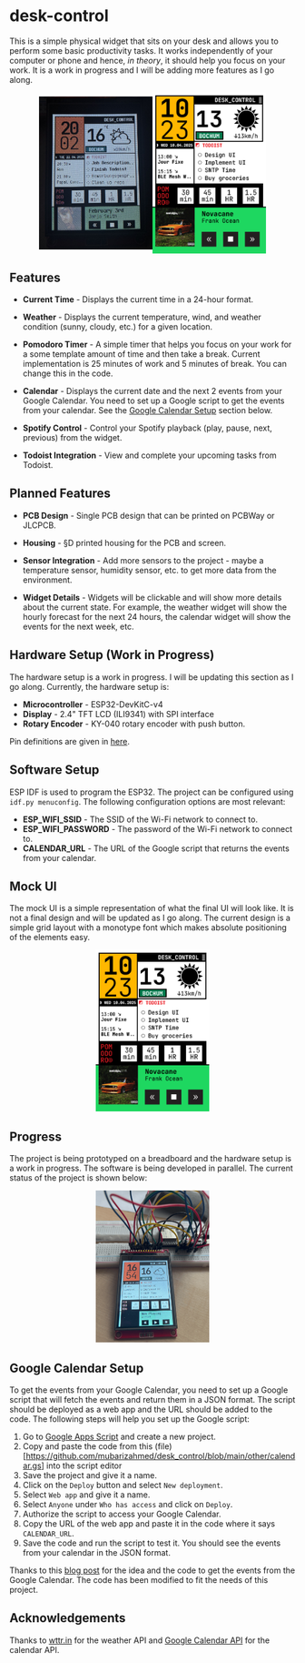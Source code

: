 # desk-control

This is a simple physical widget that sits on your desk and allows you to perform some basic productivity tasks. It works independently of your computer or phone and hence, _in theory_, it should help you focus on your work. It is a work in progress and I will be adding more features as I go along.

<div align="center" style="display: flex; justify-content: center; align-items: center;">
  <img src="docs/current.jpg" alt="Mock UI" width="200"/>
  <img src="docs/Mockup.png" alt="Mock UI" width="200"/>
</div>

## Features

- **Current Time** - Displays the current time in a 24-hour format.
- **Weather** - Displays the current temperature, wind, and weather condition (sunny, cloudy, etc.) for a given location.
- **Pomodoro Timer** - A simple timer that helps you focus on your work for a some template amount of time and then take a break. Current implementation is 25 minutes of work and 5 minutes of break. You can change this in the code.
- **Calendar** - Displays the current date and the next 2 events from your Google Calendar. You need to set up a Google script to get the events from your calendar. See the [Google Calendar Setup](#google-calendar-setup) section below.

- **Spotify Control** - Control your Spotify playback (play, pause, next, previous) from the widget.

- **Todoist Integration** - View and complete your upcoming tasks from Todoist.

## Planned Features

- **PCB Design** - Single PCB design that can be printed on PCBWay or JLCPCB.

- **Housing** - §D printed housing for the PCB and screen.

- **Sensor Integration** - Add more sensors to the project - maybe a temperature sensor, humidity sensor, etc. to get more data from the environment.

- **Widget Details** - Widgets will be clickable and will show more details about the current state. For example, the weather widget will show the hourly forecast for the next 24 hours, the calendar widget will show the events for the next week, etc.

## Hardware Setup (Work in Progress)

The hardware setup is a work in progress. I will be updating this section as I go along. Currently, the hardware setup is:

- **Microcontroller** - ESP32-DevKitC-v4
- **Display** - 2.4" TFT LCD (ILI9341) with SPI interface
- **Rotary Encoder** - KY-040 rotary encoder with push button.

Pin definitions are given in [here](/main/pin_definitions.h).

## Software Setup

ESP IDF is used to program the ESP32. The project can be configured using `idf.py menuconfig`. The following configuration options are most relevant:

- **ESP_WIFI_SSID** - The SSID of the Wi-Fi network to connect to.
- **ESP_WIFI_PASSWORD** - The password of the Wi-Fi network to connect to.
- **CALENDAR_URL** - The URL of the Google script that returns the events from your calendar.

## Mock UI

The mock UI is a simple representation of what the final UI will look like. It is not a final design and will be updated as I go along. The current design is a simple grid layout with a monotype font which makes absolute positioning of the elements easy.

<div align="center">
  <img src="docs/Mockup.png" alt="Mock UI" width="200"/>
</div>

## Progress

The project is being prototyped on a breadboard and the hardware setup is a work in progress. The software is being developed in parallel. The current status of the project is shown below:

<div align="center">
  <img src="docs/progress.png" alt="Progress" width="200"/>
</div>

## Google Calendar Setup

To get the events from your Google Calendar, you need to set up a Google script that will fetch the events and return them in a JSON format. The script should be deployed as a web app and the URL should be added to the code. The following steps will help you set up the Google script:

1. Go to [Google Apps Script](https://script.google.com/) and create a new project.
2. Copy and paste the code from this (file)[https://github.com/mubarizahmed/desk_control/blob/main/other/calendar.gs] into the script editor
3. Save the project and give it a name.
4. Click on the `Deploy` button and select `New deployment`.
5. Select `Web app` and give it a name.
6. Select `Anyone` under `Who has access` and click on `Deploy`.
7. Authorize the script to access your Google Calendar.
8. Copy the URL of the web app and paste it in the code where it says `CALENDAR_URL`.
9. Save the code and run the script to test it. You should see the events from your calendar in the JSON format.

Thanks to this [blog post](https://www.instructables.com/E-Ink-Family-Calendar-Using-ESP32/) for the idea and the code to get the events from the Google Calendar. The code has been modified to fit the needs of this project.

## Acknowledgements

Thanks to [wttr.in](https://wttr.in/) for the weather API and [Google Calendar API](https://developers.google.com/calendar) for the calendar API.
